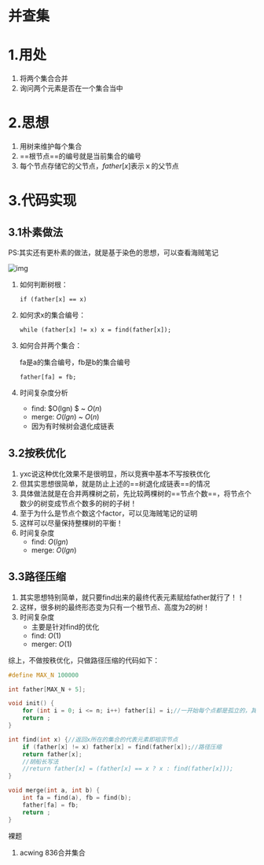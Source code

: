# 并查集

# 1.用处

1. 将两个集合合并
2. 询问两个元素是否在一个集合当中



# 2.思想

1. 用树来维护每个集合
2. ==根节点==的编号就是当前集合的编号
3. 每个节点存储它的父节点，$father[x]$表示ｘ的父节点



# 3.代码实现



## 3.1朴素做法

PS:其实还有更朴素的做法，就是基于染色的思想，可以查看海贼笔记

![img](https://wx2.sinaimg.cn/mw690/005LasY6gy1go5e572yi2j30m409375n.jpg)

1. 如何判断树根：

   `if (father[x] == x)`

2. 如何求x的集合编号：

   `while (father[x] != x) x = find(father[x]);`

3. 如何合并两个集合：

   fa是a的集合编号，fb是b的集合编号

   `father[fa] = fb; `

4. 时间复杂度分析

   + find: $O(lgn) $  ~  $O(n)$
   + merge: $O(lgn)$ ~ $O(n)$
   + 因为有时候树会退化成链表





## 3.2按秩优化

1. yxc说这种优化效果不是很明显，所以竞赛中基本不写按秩优化
2. 但其实思想很简单，就是防止上述的==树退化成链表==的情况
3. 具体做法就是在合并两棵树之前，先比较两棵树的==节点个数==，将节点个数少的树变成节点个数多的树的子树！
4. 至于为什么是节点个数这个factor，可以见海贼笔记的证明
5. 这样可以尽量保持整棵树的平衡！
6. 时间复杂度
   + find: $O(lgn)$
   + merge: $O(lgn)$



## 3.3路径压缩

1. 其实思想特别简单，就只要find出来的最终代表元素赋给father就行了！！
2. 这样，很多树的最终形态变为只有一个根节点、高度为2的树！
3. 时间复杂度
   + 主要是针对find的优化
   + find: $O(1)$
   + merger: $O(1)$



综上，不做按秩优化，只做路径压缩的代码如下：

```c++
#define MAX_N 100000

int father[MAX_N + 5];

void init() {
    for (int i = 0; i <= n; i++) father[i] = i;//一开始每个点都是孤立的，其代表元素就是自己
    return ;
}

int find(int x) {//返回x所在的集合的代表元素即祖宗节点 
    if (father[x] != x) father[x] = find(father[x]);//路径压缩
    return father[x];
    //胡船长写法
    //return father[x] = (father[x] == x ? x : find(father[x]));
}

void merge(int a, int b) {
    int fa = find(a), fb = find(b);
    father[fa] = fb;
    return ;
}
```





裸题

1. acwing 836合并集合